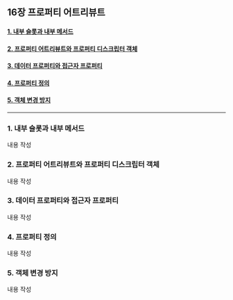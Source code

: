 ## 16장 프로퍼티 어트리뷰트

#### [1. 내부 슬롯과 내부 메서드](#1.-내부-슬롯과-내부-메서드)
#### [2. 프로퍼티 어트리뷰트와 프로퍼티 디스크립터 객체](#2.-프로퍼티-어트리뷰트와-프로퍼티-디스크립터-객체)
#### [3. 데이터 프로퍼티와 접근자 프로퍼티](#3.-데이터-프로퍼티와-접근자-프로퍼티)
#### [4. 프로퍼티 정의](#4.-프로퍼티-정의)
#### [5. 객체 변경 방지](#5.-객체-변경-방지)

***

### 1. 내부 슬롯과 내부 메서드

내용 작성

### 2. 프로퍼티 어트리뷰트와 프로퍼티 디스크립터 객체

내용 작성

### 3. 데이터 프로퍼티와 접근자 프로퍼티

내용 작성

### 4. 프로퍼티 정의

내용 작성

### 5. 객체 변경 방지

내용 작성

